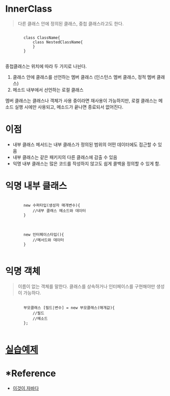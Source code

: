 # InnerClass
> 다른 클래스 안에 정의된 클래스, 중첩 클래스라고도 한다.

<pre>
<code>
		class ClassName{
			class NestedClassName{
			}
		}
</code>
</pre>

중첩클래스는 위치에 따라 두 가지로 나뉜다. 

1. 클래스 안에 클래스를 선언하는 멤버 클래스 (인스턴스 멤버 클래스, 정적 멤버 클래스)
2. 메소드 내부에서 선언하는 로컬 클래스

멤버 클래스는 클래스나 객체가 사용 중이라면 재사용이 가능하지만, 로컬 클래스는 메소드 실행 시에만 사용되고, 메소드가 끝나면 종료되서 없어진다.

# 이점
+ 내부 클래스 메서드는 내부 클래스가 정의된 범위의 어떤 데이터에도 접근할 수 있음
+ 내부 클래스는 같은 패키지의 다른 클래스에 감출 수 있음
+ 익명 내부 클래스는 많은 코드를 작성하지 않고도 쉽게 콜백을 정의할 수 있게 함.

# 익명 내부 클래스
<pre>
<code>
		new 수퍼타입(생성자 매개변수){
			//내부 클래스 메소드와 데이터
		}
</code>
</pre>

<pre>
<code>
		new 인터페이스타입(){
			//메서드와 데이터
		}
</code>
</pre>

# 익명 객체
> 이름이 없는 객체를 말한다. 클래스를 상속하거나 인터페이스를 구현해야만 생성이 가능하다.

<pre>
<code>
		부모클래스 [필드|변수] = new 부모클래스(매개값){
			//필드
			//메소드
		};
</code>
</pre>

# [실습예제](https://github.com/gongcha34/TIL/tree/master/15.%20NestedClass)

# *Reference
+ [이것이 자바다](http://www.yes24.com/Product/Goods/15651484)
